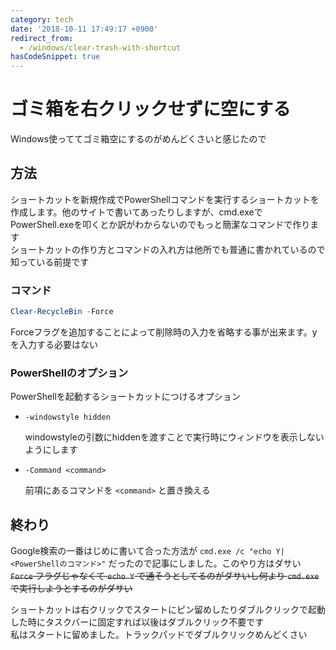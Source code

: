 ```yaml
---
category: tech
date: '2018-10-11 17:49:17 +0900'
redirect_from:
  - /windows/clear-trash-with-shortcut
hasCodeSnippet: true
---
```


# ゴミ箱を右クリックせずに空にする

Windows使っててゴミ箱空にするのがめんどくさいと感じたので

<!--more-->


## 方法
ショートカットを新規作成でPowerShellコマンドを実行するショートカットを作成します。他のサイトで書いてあったりしますが、cmd.exeでPowerShell.exeを叩くとか訳がわからないのでもっと簡潔なコマンドで作ります  
ショートカットの作り方とコマンドの入れ方は他所でも普通に書かれているので知っている前提です

### コマンド
```powershell
Clear-RecycleBin -Force
```

Forceフラグを追加することによって削除時の入力を省略する事が出来ます。yを入力する必要はない

### PowerShellのオプション
PowerShellを起動するショートカットにつけるオプション

- `-windowstyle hidden`

   windowstyleの引数にhiddenを渡すことで実行時にウィンドウを表示しないようにします

- `-Command <command>`

   前項にあるコマンドを `<command>` と置き換える

## 終わり
Google検索の一番はじめに書いて合った方法が `cmd.exe /c "echo Y|<PowerShellのコマンド>"` だったので記事にしました。このやり方はダサい  
~~`Force` フラグじゃなくて `echo Y` で通そうとしてるのがダサいし何より `cmd.exe` で実行しようとするのがダサい~~

ショートカットは右クリックでスタートにピン留めしたりダブルクリックで起動した時にタスクバーに固定すれば以後はダブルクリック不要です  
私はスタートに留めました。トラックパッドでダブルクリックめんどくさい
